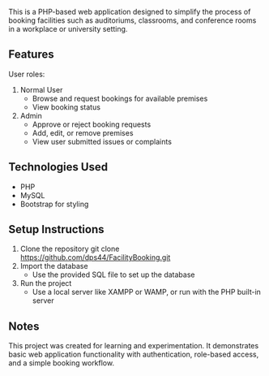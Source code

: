 This is a PHP-based web application designed to simplify the process of booking facilities such as auditoriums, classrooms, and conference rooms in a workplace or university setting.
## Features
User roles:
1. Normal User
   - Browse and request bookings for available premises
   - View booking status
2. Admin
   - Approve or reject booking requests
   - Add, edit, or remove premises
   - View user submitted issues or complaints

## Technologies Used
- PHP
- MySQL
- Bootstrap for styling

## Setup Instructions
1. Clone the repository
   git clone https://github.com/dps44/FacilityBooking.git
2. Import the database
   - Use the provided SQL file to set up the database
3. Run the project
   - Use a local server like XAMPP or WAMP, or run with the PHP built-in server
## Notes
This project was created for learning and experimentation. It demonstrates basic web application functionality with authentication, role-based access, and a simple booking workflow.
